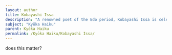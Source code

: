 ```yaml
---
layout: author
title: Kobayashi Issa
description: "A renowned poet of the Edo period, Kobayashi Issa is celebrated for his heartfelt haiku and kyōka that often reflect on nature and the human condition. His works display a deep empathy for small creatures and the environment."
subject: "Kyōka Haiku"
parent: Kyōka Haiku
permalink: /Kyōka Haiku/Kobayashi Issa/
---
```


does this matter?
